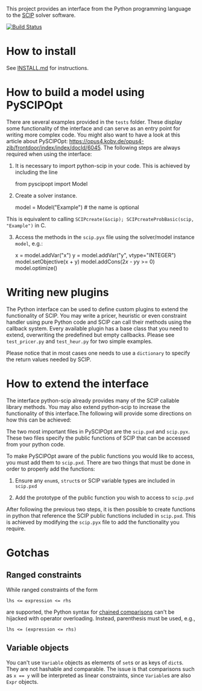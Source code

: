 This project provides an interface from the Python programming language to the [SCIP](http://scip.zib.de) solver software.

[![Build Status](https://travis-ci.org/SCIP-Interfaces/PySCIPOpt.svg?branch=master)](https://travis-ci.org/SCIP-Interfaces/PySCIPOpt)

How to install
==============
See [INSTALL.md](INSTALL.md) for instructions.

How to build a model using PySCIPOpt
====================================

There are several examples provided in the `tests` folder. These display some functionality of the interface and can serve as an entry point for writing more complex code. You might also want to have a look at this article about PySCIPOpt: https://opus4.kobv.de/opus4-zib/frontdoor/index/index/docId/6045. The following steps are always required when using the interface:

1) It is necessary to import python-scip in your code. This is achieved by including the line

    from pyscipopt import Model

2) Create a solver instance.

    model = Model("Example")    # the name is optional

This is equivalent to calling `SCIPcreate(&scip); SCIPcreateProbBasic(scip, "Example")` in C.

3)  Access the methods in the `scip.pyx` file using the solver/model instance `model`, e.g.:

    x = model.addVar("x")
    y = model.addVar("y", vtype="INTEGER")
    model.setObjective(x + y)
    model.addCons(2*x - y*y >= 0)
    model.optimize()


Writing new plugins
===================

The Python interface can be used to define custom plugins to extend the functionality of SCIP. You may write a pricer, heuristic or even constraint handler using pure Python code and SCIP can call their methods using the callback system. Every available plugin has a base class that you need to extend, overwriting the predefined but empty callbacks. Please see `test_pricer.py` and `test_heur.py` for two simple examples.

Please notice that in most cases one needs to use a `dictionary` to specify the return values needed by SCIP.

How to extend the interface
===========================

The interface python-scip already provides many of the SCIP callable library methods. You may also extend python-scip to increase the functionality of this interface.The following will provide some directions on how this can be achieved:

The two most important files in PySCIPOpt are the `scip.pxd` and `scip.pyx`. These two files specify the public functions of SCIP that can be accessed from your python code.

To make PySCIPOpt aware of the public functions you would like to access, you must add them to `scip.pxd`. There are two things that must be done in order to properly add the functions:

   1) Ensure any `enum`s, `struct`s or SCIP variable types are included in `scip.pxd`
   
   2) Add the prototype of the public function you wish to access to `scip.pxd`

After following the previous two steps, it is then possible to create functions in python that reference the SCIP public functions included in `scip.pxd`. This is achieved by modifying the `scip.pyx` file to add the functionality you require.

Gotchas
=======

Ranged constraints
------------------

While ranged constraints of the form

    lhs <= expression <= rhs
are supported, the Python syntax for [chained comparisons](https://docs.python.org/3.5/reference/expressions.html#comparisons) can't be hijacked with operator overloading. Instead, parenthesis must be used, e.g.,

    lhs <= (expression <= rhs)

Variable objects
----------------

You can't use `Variable` objects as elements of `set`s or as keys of `dict`s. They are not hashable and comparable. The issue is that comparisons such as `x == y` will be interpreted as linear constraints, since `Variable`s are also `Expr` objects.
